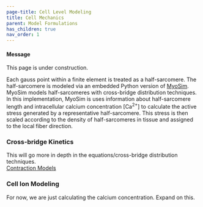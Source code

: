```yaml
---
page-title: Cell Level Modeling
title: Cell Mechanics
parent: Model Formulations
has_children: true
nav_order: 1
---
```


<div class="notice--info">
  <h4>Message</h4>
  <p>This page is under  construction.</p>
</div>

Each gauss point within a finite element is treated as a half-sarcomere. The half-sarcomere is modeled via an embedded Python version of [MyoSim](http://www.myosim.org). MyoSim models half-sarcomeres with cross-bridge distribution techniques. In this implementation, MyoSim is uses information about half-sarcomere length and intracellular calcium concentration [Ca<sup>2+</sup>] to calculate the active stress generated by a representative half-sarcomere. This stress is then scaled according to the density of half-sarcomeres in tissue and assigned to the local fiber direction.  

### Cross-bridge Kinetics
This will go more in depth in the equations/cross-bridge distribution techniques.  
[Contraction Models](../cell_mechanics/contraction_models/contraction_models.md)

### Cell Ion Modeling
For now, we are just calculating the calcium concentration. Expand on this.

